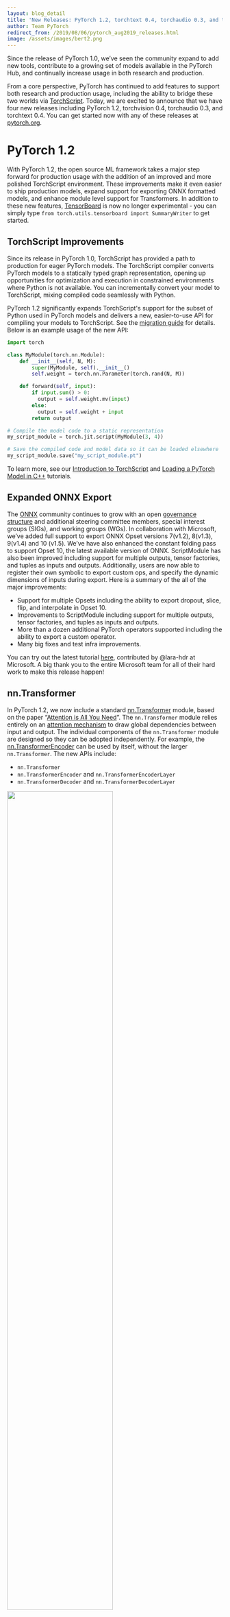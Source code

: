 ```yaml
---
layout: blog_detail
title: 'New Releases: PyTorch 1.2, torchtext 0.4, torchaudio 0.3, and torchvision 0.4'
author: Team PyTorch
redirect_from: /2019/08/06/pytorch_aug2019_releases.html
image: /assets/images/bert2.png
---
```


Since the release of PyTorch 1.0, we’ve seen the community expand to add new tools, contribute to a growing set of models available in the PyTorch Hub, and continually increase usage in both research and production.

From a core perspective, PyTorch has continued to add features to support both research and production usage, including the ability to bridge these two worlds via [TorchScript](https://pytorch.org/docs/stable/jit.html). Today, we are excited to announce that we have four new releases including PyTorch 1.2, torchvision 0.4, torchaudio 0.3, and torchtext 0.4. You can get started now with any of these releases at [pytorch.org](https://pytorch.org/get-started/locally/).

# PyTorch 1.2

With PyTorch 1.2, the open source ML framework takes a major step forward for production usage with the addition of an improved and more polished TorchScript environment. These improvements make it even easier to ship production models, expand support for exporting ONNX formatted models, and enhance module level support for Transformers. In addition to these new features, [TensorBoard](https://pytorch.org/docs/stable/tensorboard.html) is now no longer experimental - you can simply type `from torch.utils.tensorboard import SummaryWriter` to get started.

## TorchScript Improvements

Since its release in PyTorch 1.0, TorchScript has provided a path to production for eager PyTorch models. The TorchScript compiler converts PyTorch models to a statically typed graph representation, opening up opportunities for
optimization and execution in constrained environments where Python is not available. You can incrementally convert your model to TorchScript, mixing compiled code seamlessly with Python.

PyTorch 1.2 significantly expands TorchScript's support for the subset of Python used in PyTorch models and delivers a new, easier-to-use API for compiling your models to TorchScript. See the [migration guide](https://pytorch.org/docs/master/jit.html#migrating-to-pytorch-1-2-recursive-scripting-api) for details. Below is an example usage of the new API:

```python
import torch

class MyModule(torch.nn.Module):
    def __init__(self, N, M):
        super(MyModule, self).__init__()
        self.weight = torch.nn.Parameter(torch.rand(N, M))

    def forward(self, input):
        if input.sum() > 0:
          output = self.weight.mv(input)
        else:
          output = self.weight + input
        return output

# Compile the model code to a static representation
my_script_module = torch.jit.script(MyModule(3, 4))

# Save the compiled code and model data so it can be loaded elsewhere
my_script_module.save("my_script_module.pt")
```

To learn more, see our [Introduction to TorchScript](https://pytorch.org/tutorials/beginner/Intro_to_TorchScript.html) and [Loading a
PyTorch Model in C++](https://pytorch.org/tutorials/advanced/cpp_export.html) tutorials.

## Expanded ONNX Export

The [ONNX](http://onnx.ai/) community continues to grow with an open [governance structure](https://github.com/onnx/onnx/wiki/Expanded-ONNX-Steering-Committee-Announced!) and additional steering committee members, special interest groups (SIGs), and working groups (WGs). In collaboration with Microsoft, we’ve added full support to export ONNX Opset versions 7(v1.2), 8(v1.3), 9(v1.4) and 10 (v1.5). We’ve have also enhanced the constant folding pass to support Opset 10, the latest available version of ONNX. ScriptModule has also been improved including support for multiple outputs, tensor factories, and tuples as inputs and outputs. Additionally, users are now able to register their own symbolic to export custom ops, and specify the dynamic dimensions of inputs during export. Here is a summary of the all of the major improvements:

* Support for multiple Opsets including the ability to export dropout, slice, flip, and interpolate in Opset 10.
* Improvements to ScriptModule including support for multiple outputs, tensor factories, and tuples as inputs and outputs.
* More than a dozen additional PyTorch operators supported including the ability to export a custom operator.
* Many big fixes and test infra improvements.

You can try out the latest tutorial [here](https://pytorch.org/tutorials/advanced/super_resolution_with_onnxruntime.html), contributed by @lara-hdr at Microsoft. A big thank you to the entire Microsoft team for all of their hard work to make this release happen!

## nn.Transformer

In PyTorch 1.2, we now include a standard [nn.Transformer](https://pytorch.org/docs/stable/nn.html?highlight=transformer#torch.nn.Transformer) module, based on the paper “[Attention is All You Need](https://arxiv.org/abs/1706.03762)”. The `nn.Transformer` module relies entirely on an [attention mechanism](https://pytorch.org/docs/stable/nn.html?highlight=nn%20multiheadattention#torch.nn.MultiheadAttention) to draw global dependencies between input and output.  The individual components of the `nn.Transformer` module are designed so they can be adopted independently. For example, the [nn.TransformerEncoder](https://pytorch.org/docs/stable/nn.html?highlight=nn%20transformerencoder#torch.nn.TransformerEncoder) can be used by itself, without the larger `nn.Transformer`. The new APIs include:

* `nn.Transformer`
* `nn.TransformerEncoder` and `nn.TransformerEncoderLayer`
* `nn.TransformerDecoder` and `nn.TransformerDecoderLayer`

<div class="text-center">
  <img src="{{ site.url }}/assets/images/transformer.png" width="70%">
</div>

See the [Transformer Layers](https://pytorch.org/docs/stable/nn.html#transformer-layers) documentation for more information. See [here](https://github.com/pytorch/pytorch/releases) for the full PyTorch 1.2 release notes.

# Domain API Library Updates

PyTorch domain libraries like torchvision, torchtext, and torchaudio provide convenient access to common datasets, models, and transforms that can be used to quickly create a state-of-the-art baseline. Moreover, they also provide common abstractions to reduce boilerplate code that users might have to otherwise repeatedly write. Since research domains have distinct requirements, an ecosystem of specialized libraries called domain APIs (DAPI) has emerged around PyTorch to simplify the development of new and existing algorithms in a number of fields. We’re excited to release three updated DAPI libraries for text, audio, and vision that compliment the PyTorch 1.2 core release.

## Torchaudio 0.3 with Kaldi Compatibility, New Transforms

<div class="text-center">
  <img src="{{ site.url }}/assets/images/spectrograms.png" width="100%">
</div>

Torchaudio specializes in machine understanding of audio waveforms. It is an ML library that provides relevant signal processing functionality (but is not a general signal processing library). It leverages PyTorch’s GPU support to provide many tools and transformations for waveforms to make data loading and standardization easier and more readable. For example, it offers data loaders for waveforms using sox, and transformations such as spectrograms, resampling, and mu-law encoding and decoding.

We are happy to announce the availability of torchaudio 0.3.0, with a focus on standardization and complex numbers, a transformation (resample) and two new functionals (phase_vocoder, ISTFT), Kaldi compatibility, and a new tutorial. Torchaudio was redesigned to be an extension of PyTorch and a part of the domain APIs (DAPI) ecosystem.

### Standardization

Significant effort in solving machine learning problems goes into data preparation. In this new release, we've updated torchaudio's interfaces for its transformations to standardize around the following vocabulary and conventions.

Tensors are assumed to have channel as the first dimension and time as the last dimension (when applicable). This makes it consistent with PyTorch's dimensions. For size names, the prefix `n_` is used (e.g. "a tensor of size (`n_freq`, `n_mel`)") whereas dimension names do not have this prefix (e.g. "a tensor of dimension (channel, time)"). The input of all transforms and functions now assumes channel first. This is done to be consistent with PyTorch, which has channel followed by the number of samples. The channel parameter of all transforms and functions is now deprecated.

The output of `STFT` is (channel, frequency, time, 2), meaning for each channel, the columns are the Fourier transform of a certain window, so as we travel horizontally we can see each column (the Fourier transformed waveform) change over time. This matches the output of librosa so we no longer need to transpose in our test comparisons with `Spectrogram`, `MelScale`, `MelSpectrogram`, and `MFCC`. Moreover, because of these new conventions, we deprecated `LC2CL` and `BLC2CBL` which were used to transfer from one shape of signal to another.

As part of this release, we're also introducing support for complex numbers via tensors of dimension (..., 2), and providing `magphase` to convert such a tensor into its magnitude and phase, and similarly `complex_norm` and `angle`.

The details of the standardization are provided in the [README](https://github.com/pytorch/audio/blob/v0.3.0/README.md#Conventions).

### Functionals, Transformations, and Kaldi Compatibility

Prior to the standardization, we separated state and computation into `torchaudio.transforms` and `torchaudio.functional`.

As part of the transforms, we're adding a new transformation in 0.3.0: `Resample`. `Resample` can upsample or downsample a waveform to a different frequency.

As part of the functionals, we're introducing: `phase_vocoder`, a phase vocoder to change the speed of a waveform without changing its pitch, and `ISTFT`, the inverse `STFT` implemented to be compatible with STFT provided by PyTorch. This separation allows us to make functionals weak scriptable and to utilize JIT in 0.3.0. We thus have JIT and CUDA support for the following transformations: `Spectrogram`, `AmplitudeToDB` (previously named `SpectrogramToDB`), `MelScale`,
`MelSpectrogram`, `MFCC`, `MuLawEncoding`, `MuLawDecoding` (previously named `MuLawExpanding`).

We now also provide a compatibility interface with Kaldi to ease onboarding and reduce a user's code dependency on Kaldi. We now have an interface for `spectrogram`, `fbank`, and `resample_waveform`.

### New Tutorial

To showcase the new conventions and transformations, we have a [new tutorial](https://pytorch.org/tutorials/beginner/audio_preprocessing_tutorial.html) demonstrating how to preprocess waveforms using torchaudio. This tutorial walks through an example of loading a waveform and applying some of the available transformations to it.

We are excited to see an active community around torchaudio and eager to further grow and support it. We encourage you to go ahead and experiment for yourself with this tutorial and the two datasets that are available: VCTK and YESNO! They have an interface to download the datasets and preprocess them in a convenient format. You can find the details in the release notes [here](https://github.com/pytorch/audio/releases).

## Torchtext 0.4 with supervised learning datasets

A key focus area of torchtext is to provide the fundamental elements to help accelerate NLP research. This includes easy access to commonly used datasets and basic preprocessing pipelines for working on raw text based data. The torchtext 0.4.0 release includes several popular supervised learning baselines with "one-command" data loading. A [tutorial](https://pytorch.org/tutorials/beginner/text_sentiment_ngrams_tutorial.html) is included to show how to use the new datasets for text classification analysis. We also added and improved on a few functions such as [get_tokenizer](https://pytorch.org/text/data.html?highlight=get_tokenizer#torchtext.data.get_tokenizer) and [build_vocab_from_iterator](https://pytorch.org/text/vocab.html#build-vocab-from-iterator) to make it easier to implement future datasets. Additional examples can be found [here](https://github.com/pytorch/text/tree/master/examples/text_classification).

Text classification is an important task in Natural Language Processing with many applications, such as sentiment analysis. The new release includes several popular [text classification datasets](https://pytorch.org/text/datasets.html?highlight=textclassification#torchtext.datasets.TextClassificationDataset) for supervised learning including:

* AG_NEWS
* SogouNews
* DBpedia
* YelpReviewPolarity
* YelpReviewFull
* YahooAnswers
* AmazonReviewPolarity
* AmazonReviewFull

Each dataset comes with two parts (train vs. test), and can be easily loaded with a single command. The datasets also support an ngrams feature to capture the partial information about the local word order. Take a look at the tutorial [here](https://pytorch.org/tutorials/beginner/text_sentiment_ngrams_tutorial.html) to learn more about how to use the new datasets for supervised problems such as text classification analysis.

```python
from torchtext.datasets.text_classification import DATASETS
train_dataset, test_dataset = DATASETS['AG_NEWS'](ngrams=2)
```

In addition to the domain library, PyTorch provides many tools to make data loading easy. Users now can load and preprocess the text classification datasets with some well supported tools, like [torch.utils.data.DataLoader](https://pytorch.org/docs/stable/_modules/torch/utils/data/dataloader.html) and [torch.utils.data.IterableDataset](https://pytorch.org/docs/master/data.html#torch.utils.data.IterableDataset). Here are a few lines to wrap the data with DataLoader. More examples can be found [here](https://github.com/pytorch/text/tree/master/examples/text_classification).

```python
from torch.utils.data import DataLoader
data = DataLoader(train_dataset, collate_fn=generate_batch)
```

Check out the release notes [here](https://github.com/pytorch/text/releases) to learn more and try out the [tutorial here](http://pytorch.org/tutorials/beginner/text_sentiment_ngrams_tutorial.html).

## Torchvision 0.4 with Support for Video

Video is now a first-class citizen in torchvision, with support for data loading, datasets, pre-trained models, and transforms. The 0.4 release of torchvision includes:

* Efficient IO primitives for reading/writing video files (including audio), with support for arbitrary encodings and formats.
* Standard video datasets, compatible with `torch.utils.data.Dataset` and `torch.utils.data.DataLoader`.
* Pre-trained models built on the Kinetics-400 dataset for action classification on videos (including the training scripts).
* Reference training scripts for training your own video models.

We wanted working with video data in PyTorch to be as straightforward as possible, without compromising too much on performance.
As such, we avoid the steps that would require re-encoding the videos beforehand, as it would involve:

* A preprocessing step which duplicates the dataset in order to re-encode it.
* An overhead in time and space because this re-encoding is time-consuming.
* Generally, an external script should be used to perform the re-encoding.

Additionally, we provide APIs such as the utility class, `VideoClips`, that simplifies the task of enumerating all possible clips of fixed size in a list of video files by creating an index of all clips in a set of videos. It also allows you to specify a fixed frame-rate for the videos. An example of the API is provided below:

```python
from torchvision.datasets.video_utils import VideoClips

class MyVideoDataset(object):
    def __init__(self, video_paths):
        self.video_clips = VideoClips(video_paths,
                                      clip_length_in_frames=16,
                                      frames_between_clips=1,
                                      frame_rate=15)

    def __getitem__(self, idx):
        video, audio, info, video_idx = self.video_clips.get_clip(idx)
        return video, audio

    def __len__(self):
        return self.video_clips.num_clips()
```

Most of the user-facing API is in Python, similar to PyTorch, which makes it easily extensible. Plus, the underlying implementation is fast — torchvision decodes as little as possible from the video on-the-fly in order to return a clip from the video.

Check out the torchvision 0.4 [release notes here](https://github.com/pytorch/vision/releases) for more details.

We look forward to continuing our collaboration with the community and hearing your feedback as we further improve and expand the PyTorch deep learning platform.

*We’d like to thank the entire PyTorch team and the community for all of the contributions to this work!*
